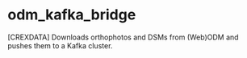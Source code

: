 # odm_kafka_bridge
[CREXDATA] Downloads orthophotos and DSMs from (Web)ODM and pushes them to a Kafka cluster.
